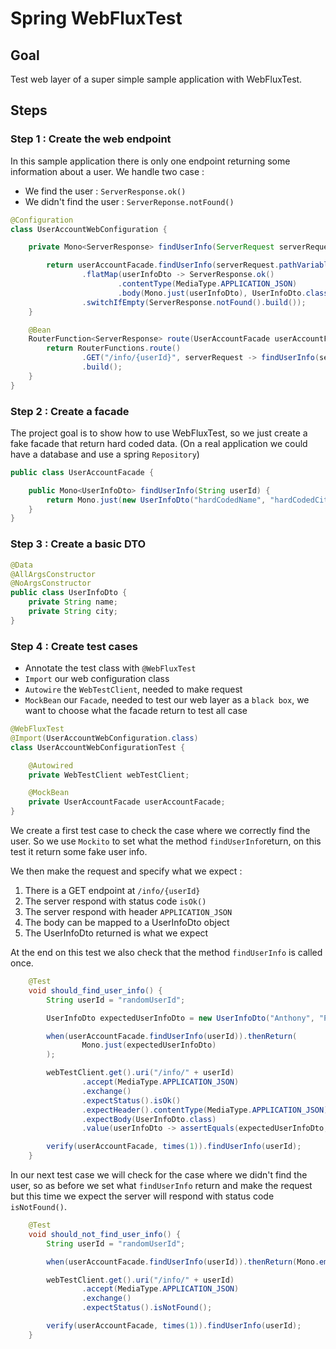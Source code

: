 # Spring WebFluxTest

## Goal

Test web layer of a super simple sample application with WebFluxTest.

## Steps

### Step 1 : Create the web endpoint

In this sample application there is only one endpoint returning some information about a user.
We handle two case : 
- We find the user : `ServerResponse.ok()`
- We didn't find the user : `ServerReponse.notFound()`

```java
@Configuration
class UserAccountWebConfiguration {

    private Mono<ServerResponse> findUserInfo(ServerRequest serverRequest, UserAccountFacade userAccountFacade) {

        return userAccountFacade.findUserInfo(serverRequest.pathVariable("userId"))
                .flatMap(userInfoDto -> ServerResponse.ok()
                        .contentType(MediaType.APPLICATION_JSON)
                        .body(Mono.just(userInfoDto), UserInfoDto.class))
                .switchIfEmpty(ServerResponse.notFound().build());
    }

    @Bean
    RouterFunction<ServerResponse> route(UserAccountFacade userAccountFacade) {
        return RouterFunctions.route()
                .GET("/info/{userId}", serverRequest -> findUserInfo(serverRequest, userAccountFacade))
                .build();
    }
}
```

### Step 2 : Create a facade

The project goal is to show how to use WebFluxTest, so we just create a fake facade that return hard coded data. (On a real application we could have a database and use a spring `Repository`)

```java
public class UserAccountFacade {

    public Mono<UserInfoDto> findUserInfo(String userId) {
        return Mono.just(new UserInfoDto("hardCodedName", "hardCodedCity"));
    }
}
```

### Step 3 : Create a basic DTO

```java
@Data
@AllArgsConstructor
@NoArgsConstructor
public class UserInfoDto {
    private String name;
    private String city;
}
```

### Step 4 : Create test cases

- Annotate the test class with `@WebFluxTest`
- `Import` our web configuration class
- `Autowire` the `WebTestClient`, needed to make request
- `MockBean` our `Facade`, needed to test our web layer as a `black box`, we want to choose what the facade return to test all case

```java
@WebFluxTest
@Import(UserAccountWebConfiguration.class)
class UserAccountWebConfigurationTest {

    @Autowired
    private WebTestClient webTestClient;

    @MockBean
    private UserAccountFacade userAccountFacade;
}
```

We create a first test case to check the case where we correctly find the user. So we use `Mockito` to set what the method `findUserInfo`return, on this test it return some fake user info.

We then make the request and specify what we expect :
1) There is a GET endpoint at `/info/{userId}`
2) The server respond with status code `isOk()`
3) The server respond with header `APPLICATION_JSON`
4) The body can be mapped to a UserInfoDto object
5) The UserInfoDto returned is what we expect

At the end on this test we also check that the method `findUserInfo` is called once.

```java
    @Test
    void should_find_user_info() {
        String userId = "randomUserId";

        UserInfoDto expectedUserInfoDto = new UserInfoDto("Anthony", "Paris");

        when(userAccountFacade.findUserInfo(userId)).thenReturn(
                Mono.just(expectedUserInfoDto)
        );

        webTestClient.get().uri("/info/" + userId)
                .accept(MediaType.APPLICATION_JSON)
                .exchange()
                .expectStatus().isOk()
                .expectHeader().contentType(MediaType.APPLICATION_JSON)
                .expectBody(UserInfoDto.class)
                .value(userInfoDto -> assertEquals(expectedUserInfoDto, userInfoDto));

        verify(userAccountFacade, times(1)).findUserInfo(userId);
    }
```

In our next test case we will check for the case where we didn't find the user, so as before we set what `findUserInfo` return and make the request but this time we expect the server will respond with status code `isNotFound()`. 

```java
    @Test
    void should_not_find_user_info() {
        String userId = "randomUserId";

        when(userAccountFacade.findUserInfo(userId)).thenReturn(Mono.empty());

        webTestClient.get().uri("/info/" + userId)
                .accept(MediaType.APPLICATION_JSON)
                .exchange()
                .expectStatus().isNotFound();

        verify(userAccountFacade, times(1)).findUserInfo(userId);
    }
```